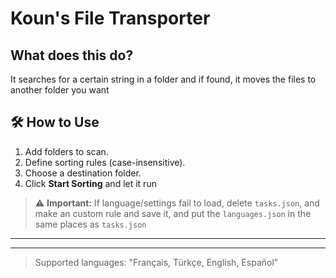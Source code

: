 # Koun's File Transporter

## What does this do?
It searches for a certain string in a folder and if found, it moves the files to another folder you want

## 🛠️ How to Use  
1. Add folders to scan.  
2. Define sorting rules (case-insensitive).  
3. Choose a destination folder.  
4. Click **Start Sorting** and let it run

> ⚠️ **Important:** If language/settings fail to load, delete `tasks.json`, and make an custom rule and save it, and put the `languages.json` in the same places as `tasks.json`
-----------------

-----------------
> Supported languages: "Français, Türkçe, English, Español"
